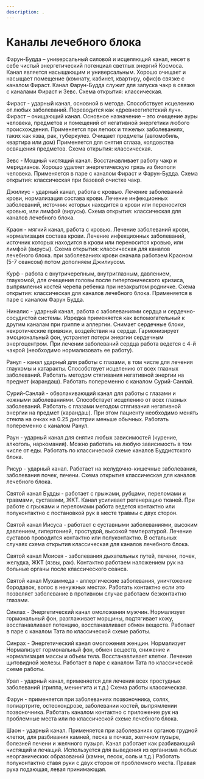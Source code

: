 ```yaml
---
description: .
---
```


# Каналы лечебного блока

Фарун-Будда – универсальный силовой и исцеляющий канал, несет в себе чистый энергетический потенциал светлых энергий Космоса. Канал является насыщающим и универсальным.  Хорошо очищает и насыщает помещение \(комнату, кабинет, квартиру, офис\)в связке с каналом Фираст. Канал Фарун-Будда служит для запуска чакр в связке с каналами Фираст и Зевс. Схема открытия: классическая.

Фираст - ударный канал, основной в методе. Способствует исцелению от любых заболеваний. Переводится как «древнеегипетский луч». Фираст – очищающий канал. Основное назначение – это очищение ауры человека, предметов и помещений от негативной энергетики любого происхождения. Применяется при легких и тяжелых заболеваниях, таких как язва, рак, туберкулез. Очищает предметы \(автомобиль, квартира или дом\) Применяется для снятия сглаза, колдовства освящения предметов. Схема открытия: классическая.

Зевс - Мощный чистящий канал. Восстанавливает работу чакр и меридианов. Хорошо удаляет энергетическую грязь из биополя человека. Применяется в паре с каналом Фираст и Фарун-Будда. Схема открытия: классическая при базовой очистке чакр.

Джилиус - ударный канал, работа с кровью. Лечение заболеваний крови, нормализация состава крови. Лечение инфекционных заболеваний, источник которых находится в крови или переносится кровью, или лимфой \(вирусы\).  Схема открытия: классическая для каналов лечебного блока.

Краон - мягкий канал, работа с кровью. Лечение заболеваний крови, нормализация состава крови. Лечение инфекционных заболеваний, источник которых находится в крови или переносится кровью, или лимфой \(вирусы\).  Схема открытия: классическая для каналов лечебного блока. при заболеваниях крови сначала работаем Краоном \(5-7 сеансом\) потом дополняем Джилиусом.

Курф - работа с внутричерепным, внутриглазным, давлением, глаукомой, для очищения головы после гипертонического кризиса, выпрямления костей черепа ребенка при незакрытом родничке. Схема открытия: классическая для каналов лечебного блока. Применяется в паре с каналом Фарун Будда. 

Ниналис - ударный канал, работа с заболеваниями сердца и сердечно-сосудистой системы. Изредка применяется как вспомогательный к другим каналам при гриппе и аллергии. Снимает сердечные блоки, некротические привязки, воздействия на сердце.  Гармонизирует эмоциональный фон, устраняет потери энергии сердечным энергоцентром. При лечении заболеваний сердца работа ведется с 4-й чакрой \(необходимо нормализовать ее работу\).

Ранул - канал ударный для работы с глазами, в том числе для лечения глаукомы и катаракты. Способствует исцелению от всех глазных заболеваний. Работать методом стягивания негативной энергии на предмет \(карандаш\). Работать попеременно с каналом Сурий-Санлай.

Сурий-Санлай - обволакивающий канал для работы с глазами и кожными заболеваниями.  Способствует исцелению от всех глазных заболеваний. Работать с глазами методом стягивания негативной энергии на предмет \(карандаш\). При этом пациенту необходимо менять стекла на очках на 0.25 диоптрии меньше обычных. Работать попеременно с каналом Ранул.

Раун - ударный канал для снятия любых зависимостей \(курение, алкоголь, наркомания\). Можно работать на любую зависимость  в том числе от еды. Работать по классической схеме каналов Буддистского блока.

Рисур - ударный канал. Работает на желудочно-кишечные заболевания, заболевания почек, печени. Схема открытия классическая для каналов лечебного блока.

 Святой канал Будды - работает с грыжами, рубцами, переломами и травмами, суставами, ЖКТ. Канал усиливает регенерацию тканей. При работе с грыжами и переломами работа ведется контактно или полуконтактно с постановкой рук в месте травмы с двух сторон.

Святой канал Иисуса - работает с суставными заболеваниями, высоким давлением, гипертонией, простудой, высокой температурой. Лечение суставов проводится контактно или полуконтактно. В остальных случаях схема открытия классическая для каналов лечебного блока. 

Святой канал Моисея - заболевания дыхательных путей, печени, почек, желудка, ЖКТ \(язвы, рак\). Контактно работаем наложением рук на больные органы после классического сеанса. 

Святой канал Мухаммеда - аллергические заболевания, уничтожение бородавок, волос в ненужных местах. Работать контактно если это позволяет заболевание в противном случае работаем безконтактно глазами.

Синлах - Энергетический канал омоложения мужчин. Нормализует гормональный фон, разглаживает морщины, подтягивает кожу, восстанавливает потенцию, восстанавливает обмен веществ. Работает в паре с каналом Тата по классической схеме работы. 

Синрах - Энергетический канал омоложения женщин. Нормализует Нормализует гормональный фон, обмен веществ, снижение и нормализация массы и объем тела. Восстанавливает клетки. Лечение щитовидной железы. Работает в паре с каналом Тата по классической схеме работы.

Урал - ударный канал, применяется для лечения всех простудных заболеваний \(гриппа, менингита и т.д.\) Схема работы классическая.

 Фарун - применяется при заболеваниях позвоночника, солях, полиартрите, остеохондрозе, заболевании костей, выпрямлении позвоночника. Работать каналом контактно с приложение рук на проблемные места или по классической схеме лечебного блока.

Шаон - ударный канал. Применяется при заболеваниях органов грудной клетки, для разбивания камней, песка в почках, желчном пузыре, болезней печени и желчного пузыря. Канал работает как разбивающий чистящий и лечащий. Используется для выведения из организма любых неорганических образований \(камни, песок, соль и т.д.\) Работать полуконтактно ставя руки с двух сторон от проблемного места. Правая рука подающая, левая принимающая. 

